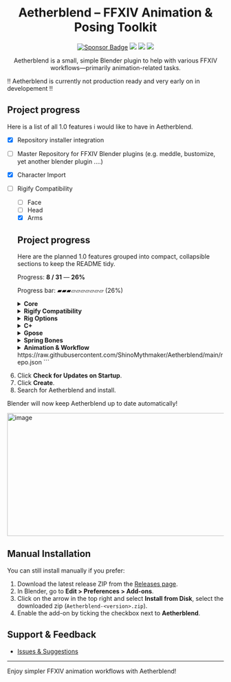 <div align="center">
  <h1> Aetherblend – FFXIV Animation & Posing Toolkit </h1>
  <p>
    <a href="https://www.paypal.com/donate/?hosted_button_id=VVSSL3GDRSBNC"><img alt="Sponsor Badge" src="https://img.shields.io/badge/Mythmaker-Sponsor-pink?style=flat"></a>
    <img src="https://img.shields.io/github/v/release/ShinoMythmaker/Aetherblend?label=Aetherblend&color=blue">
    <img src="https://img.shields.io/badge/Blender-4.4-orange">
    <img src="https://img.shields.io/badge/Meddle-0.1.1-blue">
  </p>
  <p>Aetherblend is a small, simple Blender plugin to help with various FFXIV workflows—primarily animation-related tasks.</p>
</div>

!! Aetherblend is currently not production ready and very early on in developement !!

## Project progress

Here is a list of all 1.0 features i would like to have in Aetherblend. 

- [x] Repository installer integration
- [ ] Master Repository for FFXIV Blender plugins (e.g. meddle, bustomize, yet another blender plugin ....)
- [x] Character Import
- [ ] Rigify Compatibility
  - [ ] Face
  - [ ] Head
  - [x] Arms
  ## Project progress

  Here are the planned 1.0 features grouped into compact, collapsible sections to keep the README tidy.

  Progress: **8 / 31** — **26%**

  Progress bar: ▰▰▰▱▱▱▱▱▱▱ (26%)

  <details>
  <summary><strong>Core</strong></summary>

  - [x] Repository installer integration
  - [ ] Master Repository for FFXIV Blender plugins (e.g. meddle, bustomize, yet another blender plugin ....)
  - [x] Character Import
  - [ ] Quick setup
  - [ ] Guides
  - [ ] Full user documentation

  </details>

  <details>
  <summary><strong>Rigify Compatibility</strong></summary>

  - [ ] Face
  - [ ] Head
  - [x] Arms
  - [x] Fingers
  - [x] Legs
  - [x] Torso
  - [x] Tail

  </details>

  <details>
  <summary><strong>Rig Options</strong></summary>

  - [ ] Tentacle Tail
  - [ ] Knee Bone Adjustment

  </details>

  <details>
  <summary><strong>C+</strong></summary>

  - [x] C+ Application
  - [ ] C+ Editing
  - [ ] C+ Export

  </details>

  <details>
  <summary><strong>Gpose</strong></summary>

  - [ ] Pose Export
  - [ ] Pose Import without IK
  - [ ] Pose Import with IK

  </details>

  <details>
  <summary><strong>Spring Bones</strong></summary>

  - [ ] Breast
  - [ ] Tail
  - [ ] Ears

  </details>

  <details>
  <summary><strong>Animation & Workflow</strong></summary>

  - [ ] Animation Export
  - [ ] Workflow to remove the FFXIV bones and continue work with newly created Meta Rig for precise in Blender animation. (Removes Modding Compatibility)

  </details>
   https://raw.githubusercontent.com/ShinoMythmaker/Aetherblend/main/repo.json
   ```
6. Click **Check for Updates on Startup**.
7. Click **Create**.
8. Search for Aetherblend and install.

Blender will now keep Aetherblend up to date automatically!

<img width="532" height="286" alt="image" src="https://github.com/user-attachments/assets/84ce6f77-33b8-4cec-a68f-30572fd5bc90" />


## Manual Installation

You can still install manually if you prefer:

1. Download the latest release ZIP from the [Releases page](https://github.com/ShinoMythmaker/Aetherblend/releases).
2. In Blender, go to **Edit > Preferences > Add-ons**.
3. Click on the arrow in the top right and select **Install from Disk**, select the downloaded zip (`Aetherblend-<version>.zip`).
4. Enable the add-on by ticking the checkbox next to **Aetherblend**.


## Support & Feedback

- [Issues & Suggestions](https://github.com/ShinoMythmaker/Aetherblend/issues)

---

Enjoy simpler FFXIV animation workflows with Aetherblend!
